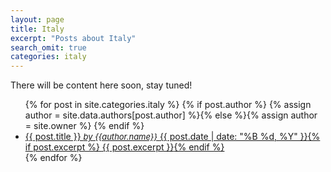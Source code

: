 ```yaml
---
layout: page
title: Italy
excerpt: "Posts about Italy"
search_omit: true
categories: italy
---
```


There will be content here soon, stay tuned!

<ul class="post-list">
{% for post in site.categories.italy %} 
{% if post.author %}
    {% assign author = site.data.authors[post.author] %}{% else %}{% assign author = site.owner %}
{% endif %}
  <li><article><a href="{{ site.url }}{{ post.url }}">{{ post.title }} <i><font size="2">by {{author.name}}</font></i> <span class="entry-date"><time datetime="{{ post.date | date_to_xmlschema }}">{{ post.date | date: "%B %d, %Y" }}</time></span>{% if post.excerpt %} <span class="excerpt">{{ post.excerpt }}</span>{% endif %}</a></article></li>
{% endfor %}
</ul>
